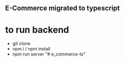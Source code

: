 ## E-Commerce migrated to typescript

# to run backend

-   git clone
-   npm i / npm install
-   npm run server
"# e_commerce-ts" 
